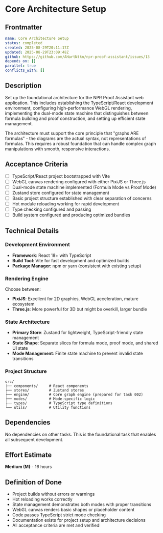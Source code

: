 # Core Architecture Setup

## Frontmatter

```yaml
name: Core Architecture Setup
status: completed
created: 2025-08-29T20:11:17Z
updated: 2025-08-29T23:09:48Z
github: https://github.com/AHartNtkn/npr-proof-assistant/issues/13
depends_on: []
parallel: true
conflicts_with: []
```

## Description

Set up the foundational architecture for the NPR Proof Assistant web application. This includes establishing the TypeScript/React development environment, configuring high-performance WebGL rendering, implementing the dual-mode state machine that distinguishes between formula building and proof construction, and setting up efficient state management.

The architecture must support the core principle that "graphs ARE formulas" - the diagrams are the actual syntax, not representations of formulas. This requires a robust foundation that can handle complex graph manipulations with smooth, responsive interactions.

## Acceptance Criteria

- [ ] TypeScript/React project bootstrapped with Vite
- [ ] WebGL canvas rendering configured with either PixiJS or Three.js
- [ ] Dual-mode state machine implemented (Formula Mode vs Proof Mode)
- [ ] Zustand store configured for state management
- [ ] Basic project structure established with clear separation of concerns
- [ ] Hot module reloading working for rapid development
- [ ] Type checking configured and passing
- [ ] Build system configured and producing optimized bundles

## Technical Details

### Development Environment
- **Framework**: React 18+ with TypeScript
- **Build Tool**: Vite for fast development and optimized builds
- **Package Manager**: npm or yarn (consistent with existing setup)

### Rendering Engine
Choose between:
- **PixiJS**: Excellent for 2D graphics, WebGL acceleration, mature ecosystem
- **Three.js**: More powerful for 3D but might be overkill, larger bundle

### State Architecture
- **Primary Store**: Zustand for lightweight, TypeScript-friendly state management
- **State Shape**: Separate slices for formula mode, proof mode, and shared UI state
- **Mode Management**: Finite state machine to prevent invalid state transitions

### Project Structure
```
src/
├── components/     # React components
├── stores/         # Zustand stores
├── engine/         # Core graph engine (prepared for task 002)
├── modes/          # Mode-specific logic
├── types/          # TypeScript type definitions
└── utils/          # Utility functions
```

## Dependencies

No dependencies on other tasks. This is the foundational task that enables all subsequent development.

## Effort Estimate

**Medium (M)** - 16 hours

## Definition of Done

- Project builds without errors or warnings
- Hot reloading works correctly
- State management demonstrates both modes with proper transitions
- WebGL canvas renders basic shapes or placeholder content
- Code passes TypeScript strict mode checking
- Documentation exists for project setup and architecture decisions
- All acceptance criteria are met and verified
